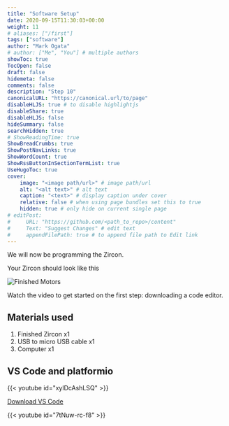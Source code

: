 ```yaml
---
title: "Software Setup"
date: 2020-09-15T11:30:03+00:00
weight: 11
# aliases: ["/first"]
tags: ["software"]
author: "Mark Ogata"
# author: ["Me", "You"] # multiple authors
showToc: true
TocOpen: false
draft: false
hidemeta: false
comments: false
description: "Step 10"
canonicalURL: "https://canonical.url/to/page"
disableHLJS: true # to disable highlightjs
disableShare: true
disableHLJS: false
hideSummary: false
searchHidden: true
# ShowReadingTime: true
ShowBreadCrumbs: true
ShowPostNavLinks: true
ShowWordCount: true
ShowRssButtonInSectionTermList: true
UseHugoToc: true
cover:
    image: "<image path/url>" # image path/url
    alt: "<alt text>" # alt text
    caption: "<text>" # display caption under cover
    relative: false # when using page bundles set this to true
    hidden: true # only hide on current single page
# editPost:
#     URL: "https://github.com/<path_to_repo>/content"
#     Text: "Suggest Changes" # edit text
#     appendFilePath: true # to append file path to Edit link
---
```


We will now be programming the Zircon.

Your Zircon should look like this

![Finished Motors](/img/mainPhoto.jpg)

Watch the video to get started on the first step: downloading a code editor.



## Materials used

1. Finished Zircon x1
2. USB to micro USB cable x1
3. Computer x1

## VS Code and platformio

{{< youtube id="xylDcAshLSQ" >}}

[Download VS Code](https://code.visualstudio.com/download)


{{< youtube id="7tNuw-rc-f8" >}}



